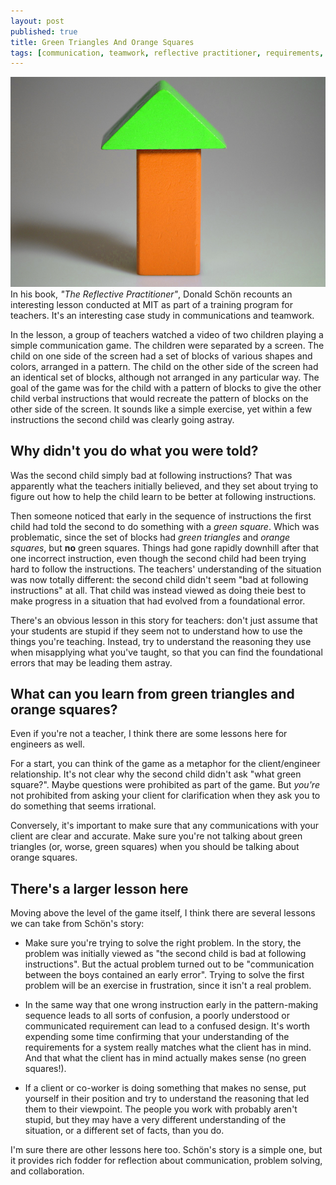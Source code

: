 ```yaml
---
layout: post
published: true
title: Green Triangles And Orange Squares
tags: [communication, teamwork, reflective practitioner, requirements, problem definition]
---
```


<img src="/images/pixabay-wooden-toys-674888_1280.jpg" /> In his book, *"The Reflective Practitioner"*, Donald Sch&ouml;n recounts an interesting lesson conducted at MIT as part of a training program for teachers. It's an interesting case study in communications and teamwork. 

In the lesson, a group of teachers watched a video of two children playing a simple communication game. The children were separated by a screen. The child on one side of the screen had a set of blocks of various shapes and colors, arranged in a pattern. The child on the other side of the screen had an identical set of blocks, although not arranged in any particular way. The goal of the game was for the child with a pattern of blocks to give the other child verbal instructions that would recreate the pattern of blocks on the other side of the screen. It sounds like a simple exercise, yet within a few instructions the second child was clearly going astray.  

## Why didn't you do what you were told?

Was the second child simply bad at following instructions? That was apparently what the teachers initially believed, and they set about trying to figure out how to help the child learn to be better at following instructions. 

Then someone noticed that early in the sequence of instructions the first child had told the second to do something with a *green square*. Which was problematic, since the set of blocks had *green triangles* and *orange squares*, but **no** green squares. Things had gone rapidly downhill after that one incorrect instruction, even though the second child had been trying hard to follow the instructions. The teachers' understanding of the situation was now totally different: the second child didn't seem "bad at following instructions" at all. That child was instead viewed as doing theie best to make progress in a situation that had evolved from a foundational error. 

There's an obvious lesson in this story for teachers: don't just assume that your students are stupid if they seem not to understand how to use the things you're teaching. Instead, try to understand the reasoning they use when misapplying what you've taught, so that you can find the foundational errors that may be leading them astray.  

## What can you learn from green triangles and orange squares?

Even if you're not a teacher, I think there are some lessons here for engineers as well. 

For a start, you can think of the game as a metaphor for the client/engineer relationship. It's not clear why the second child didn't ask "what green square?". Maybe questions were prohibited as part of the game. But *you're* not prohibited from asking your client for clarification when they ask you to do something that seems irrational. 

Conversely, it's important to make sure that any communications with your client are clear and accurate. Make sure you're not talking about green triangles (or, worse, green squares) when you should be talking about orange squares.

## There's a larger lesson here

Moving above the level of the game itself, I think there are several lessons we can take from Sch&ouml;n's story:

 * Make sure you're trying to solve the right problem. In the story, the problem was initially viewed as "the second child is bad at following instructions". But the actual problem turned out to be "communication between the boys contained an early error". Trying to solve the first problem will be an exercise in frustration, since it isn't a real problem.

 * In the same way that one wrong instruction early in the pattern-making sequence leads to all sorts of confusion, a poorly understood or communicated requirement can lead to a confused design. It's worth expending some time confirming that your understanding of the requirements for a system really matches what the client has in mind. And that what the client has in mind actually makes sense (no green squares!).

 * If a client or co-worker is doing something that makes no sense, put yourself in their position and try to understand the reasoning that led them to their viewpoint. The people you work with probably aren't stupid, but they may have a very different understanding of the situation, or a different set of facts, than you do.

I'm sure there are other lessons here too. Sch&ouml;n's story is a simple one, but it provides rich fodder for reflection about communication, problem solving, and collaboration.

